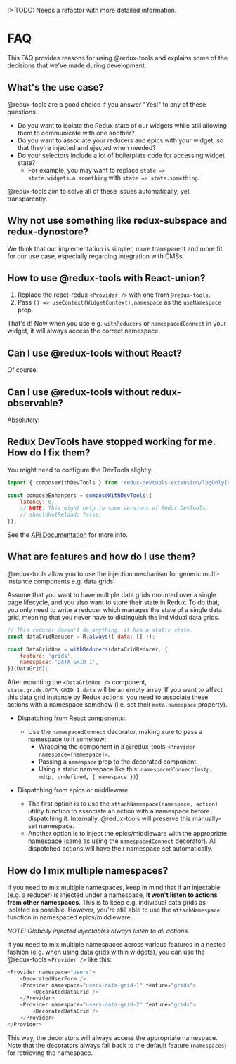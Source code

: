 !> TODO: Needs a refactor with more detailed information.

# FAQ

This FAQ provides reasons for using @redux-tools and explains some of the decisions that we've made during development.

## What's the use case?

@redux-tools are a good choice if you answer "Yes!" to any of these questions.

- Do you want to isolate the Redux state of our widgets while still allowing them to communicate with one another?
- Do you want to associate your reducers and epics with your widget, so that they're injected and ejected when needed?
- Do your selectors include a lot of boilerplate code for accessing widget state?
  - For example, you may want to replace `state => state.widgets.a.something` with `state => state.something`.

@redux-tools aim to solve all of these issues automatically, yet transparently.

## Why not use something like redux-subspace and redux-dynostore?

We think that our implementation is simpler, more transparent and more fit for our use case, especially regarding integration with CMSs.

## How to use @redux-tools with React-union?

1. Replace the react-redux `<Provider />` with one from `@redux-tools`.
2. Pass `() => useContext(WidgetContext).namespace` as the `useNamespace` prop.

That's it! Now when you use e.g. `withReducers` or `namespacedConnect` in your widget, it will always access the correct namespace.

## Can I use @redux-tools without React?

Of course!

## Can I use @redux-tools without redux-observable?

Absolutely!

## Redux DevTools have stopped working for me. How do I fix them?

You might need to configure the DevTools slightly.

```js
import { composeWithDevTools } from 'redux-devtools-extension/logOnlyInProduction';

const composeEnhancers = composeWithDevTools({
	latency: 0,
	// NOTE: This might help in some versions of Redux DevTools.
	// shouldHotReload: false,
});
```

See the [API Documentation](https://github.com/zalmoxisus/redux-devtools-extension/blob/master/docs/API/Arguments.md) for more info.

## What are features and how do I use them?

@redux-tools allow you to use the injection mechanism for generic multi-instance components e.g. data grids!

Assume that you want to have multiple data grids mounted over a single page lifecycle, and you also want to store their state in Redux. To do that, you only need to write a reducer which manages the state of a single data grid, meaning that you never have to distinguish the individual data grids.

```js
// This reducer doesn't do anything, it has a static state.
const dataGridReducer = R.always({ data: [] });

const DataGridOne = withReducers(dataGridReducer, {
	feature: 'grids',
	namespace: 'DATA_GRID_1',
})(DataGrid);
```

After mounting the `<DataGridOne />` component, `state.grids.DATA_GRID_1.data` will be an empty array. If you want to affect this data grid instance by Redux actions, you need to associate these actions with a namespace somehow (i.e. set their `meta.namespace` property).

- Dispatching from React components:

  - Use the `namespacedConnect` decorator, making sure to pass a namespace to it somehow:
    - Wrapping the component in a @redux-tools `<Provider namespace={namespace}>`.
    - Passing a `namespace` prop to the decorated component.
    - Using a static namespace like this: `namespacedConnect(mstp, mdtp, undefined, { namespace })`)

- Dispatching from epics or middleware:

  - The first option is to use the `attachNamespace(namespace, action)` utility function to associate an action with a namespace before dispatching it. Internally, @redux-tools will preserve this manually-set namespace.
  - Another option is to inject the epics/middleware with the appropriate namespace (same as using the `namespacedConnect` decorator). All dispatched actions will have their namespace set automatically.

## How do I mix multiple namespaces?

If you need to mix multiple namespaces, keep in mind that if an injectable (e.g. a reducer) is injected under a namespace, **it won't listen to actions from other namespaces**. This is to keep e.g. individual data grids as isolated as possible. However, you're still able to use the `attachNamespace` function in namespaced epics/middleware.

_NOTE: Globally injected injectables always listen to all actions._

If you need to mix multiple namespaces across various features in a nested fashion (e.g. when using data grids within widgets), you can use the @redux-tools `<Provider />` like this:

```js
<Provider namespace="users">
	<DecoratedUserForm />
	<Provider namespace="users-data-grid-1" feature="grids">
		<DecoratedDataGrid />
	</Provider>
	<Provider namespace="users-data-grid-2" feature="grids">
		<DecoratedDataGrid />
	</Provider>
</Provider>
```

This way, the decorators will always access the appropriate namespace. Note that the decorators always fall back to the default feature (`namespaces`) for retrieving the namespace.
